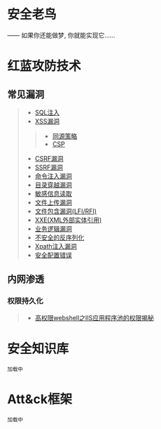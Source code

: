 # 安全老鸟

—— 如果你还能做梦, 你就能实现它……

# 红蓝攻防技术

## 常见漏洞

> * [SQL注入](/source/vuln/sql/)
> * [XSS漏洞](/source/vuln/xss/)
>> * [同源策略](/source/vuln/cors/)
>> * [CSP](/source/vuln/csp/)
> * [CSRF漏洞](/source/vuln/csrf/)
> * [SSRF漏洞](/source/vuln/ssrf/)
> * [命令注入漏洞](/source/vuln/cmd/)
> * [目录穿越漏洞](/source/vuln/pathtraversal/)
> * [敏感信息读取](/source/vuln/fileread/)
> * [文件上传漏洞](/source/vuln/fileupload/)
> * [文件包含漏洞(LFI/RFI)](/source/vuln/fileinclude/)
> * [XXE(XML外部实体引用)](/source/vuln/xxe/)
> * [业务逻辑漏洞](/source/vuln/logic/)
> * [不安全的反序列化](/source/vuln/deserialization/)
> * [Xpath注入漏洞](/source/vuln/xpath/)
> * [安全配置错误](/source/vuln/config/)

## 内网渗透

### 权限持久化

> * [高权限webshell之IIS应用程序池的权限揭秘](/source/intranet/iis/)

# 安全知识库

    加载中

# Att&ck框架

    加载中
